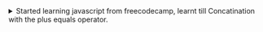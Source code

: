 <details><summary>Started learning javascript from freecodecamp, learnt till Concatination with the plus equals operator.</summary>

**Javascript is a high level programmiing language**
### Comments
`//` or `/* ... */`
### Variables
* undefined 
* null
* boolean
* string
* symbol
* bigint
* number
* object
**We use `var` keyword for declaring variables
### Storing values with assignment operator
Assignment always goes from right to left
`myVar=5;`
### Initializing varables with assignment operator
### Understanding uninitialised variables
* When javascript variables are declared, they have initial value of `undefined`.
* If mathematical operation is performed on `undefined` , result will be `NaN`
* If a string is concatinated with `undefined` variable, the string will be `undefined`
###
</details>
